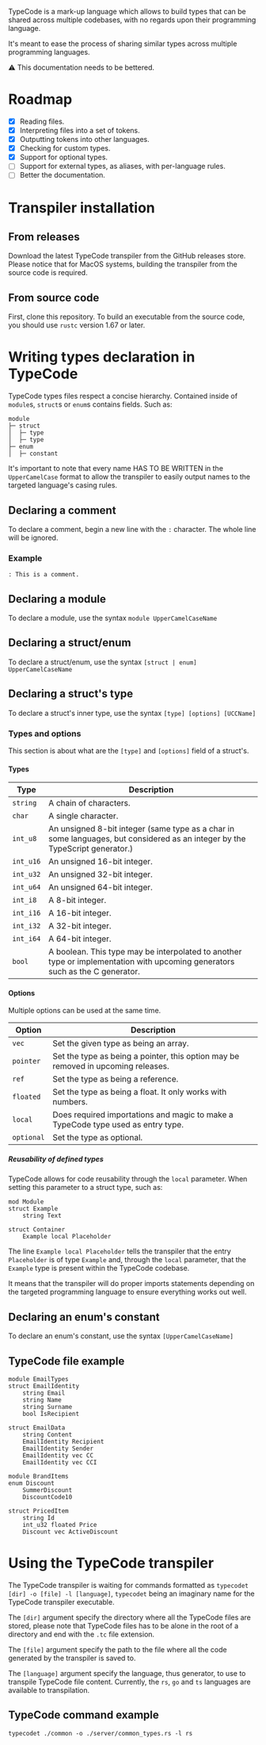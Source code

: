 TypeCode is a mark-up language which allows to build types that can be shared
across multiple codebases, with no regards upon their programming language.

It's meant to ease the process of sharing similar types across multiple
programming languages.

⚠️ This documentation needs to be bettered.

# Roadmap

- [X] Reading files.
- [X] Interpreting files into a set of tokens.
- [X] Outputting tokens into other languages.
- [X] Checking for custom types.
- [X] Support for optional types.
- [ ] Support for external types, as aliases, with per-language rules.
- [ ] Better the documentation.

# Transpiler installation

## From releases

Download the latest TypeCode transpiler from the GitHub releases store. Please
notice that for MacOS systems, building the transpiler from the source code is
required.

## From source code

First, clone this repository. To build an executable from the source code, you
should use `rustc` version 1.67 or later. 

# Writing types declaration in TypeCode

TypeCode types files respect a concise hierarchy. Contained inside of `module`s,
`struct`s or `enum`s contains fields. Such as:

```
module
├─ struct
│  ├─ type
│  ├─ type
├─ enum
│  ├─ constant
```

It's important to note that every name HAS TO BE WRITTEN in the `UpperCamelCase`
format to allow the transpiler to easily output names to the targeted language's
casing rules.

## Declaring a comment

To declare a comment, begin a new line with the `:` character. The whole line
will be ignored.

### Example

`: This is a comment.`

## Declaring a module

To declare a module, use the syntax `module UpperCamelCaseName`

## Declaring a struct/enum

To declare a struct/enum, use the syntax `[struct | enum] UpperCamelCaseName`

## Declaring a struct's type

To declare a struct's inner type, use the syntax `[type] [options] [UCCName]`

### Types and options

This section is about what are the `[type]` and `[options]` field of a struct's.

#### Types

| Type      | Description                                                                                                                  |
|-----------|------------------------------------------------------------------------------------------------------------------------------|
| `string`  | A chain of characters.                                                                                                       |
| `char`    | A single character.                                                                                                          |
| `int_u8`  | An unsigned 8-bit integer (same type as a char in some languages, but considered as an integer by the TypeScript generator.) |
| `int_u16` | An unsigned 16-bit integer.                                                                                                  |
| `int_u32` | An unsigned 32-bit integer.                                                                                                  |
| `int_u64` | An unsigned 64-bit integer.                                                                                                  |
| `int_i8`  | A 8-bit integer.                                                                                                             |
| `int_i16` | A 16-bit integer.                                                                                                            |
| `int_i32` | A 32-bit integer.                                                                                                            |
| `int_i64` | A 64-bit integer.                                                                                                            |
| `bool`    | A boolean. This type may be interpolated to another type or implementation with upcoming generators such as the C generator. |

#### Options

Multiple options can be used at the same time.

| Option     | Description                                                                        |
|------------|------------------------------------------------------------------------------------|
| `vec`      | Set the given type as being an array.                                              |
| `pointer`  | Set the type as being a pointer, this option may be removed in upcoming releases.  |
| `ref`      | Set the type as being a reference.                                                 |
| `floated`  | Set the type as being a float. It only works with numbers.                         |
| `local`    | Does required importations and magic to make a TypeCode type used as entry type.   |
| `optional` | Set the type as optional.

##### Reusability of defined types

TypeCode allows for code reusability through the `local` parameter. When setting
this parameter to a struct type, such as: 
```
mod Module
struct Example
    string Text

struct Container
    Example local Placeholder
```

The line `Example local Placeholder` tells the transpiler that the entry 
`Placeholder` is of type `Example` and, through the `local` parameter, that the
`Example` type is present within the TypeCode codebase.

It means that the transpiler will do proper imports statements depending on the
targeted programming language to ensure everything works out well.

## Declaring an enum's constant

To declare an enum's constant, use the syntax `[UpperCamelCaseName]`

## TypeCode file example

```
module EmailTypes
struct EmailIdentity
    string Email
    string Name
    string Surname
    bool IsRecipient

struct EmailData
    string Content
    EmailIdentity Recipient
    EmailIdentity Sender
    EmailIdentity vec CC
    EmailIdentity vec CCI

module BrandItems
enum Discount
    SummerDiscount
    DiscountCode10

struct PricedItem
    string Id
    int_u32 floated Price
    Discount vec ActiveDiscount
```

# Using the TypeCode transpiler

The TypeCode transpiler is waiting for commands formatted as 
`typecodet [dir] -o [file] -l [language]`, `typecodet` being an imaginary name
for the TypeCode transpiler executable.

The `[dir]` argument specify the directory where all the TypeCode files are
stored, please note that TypeCode files has to be alone in the root of a 
directory and end with the `.tc` file extension.

The `[file]` argument specify the path to the file where all the code generated
by the transpiler is saved to.

The `[language]` argument specify the language, thus generator, to use to
transpile TypeCode file content. Currently, the `rs`, `go` and `ts` languages
are available to transpilation.

## TypeCode command example

`typecodet ./common -o ./server/common_types.rs -l rs`
